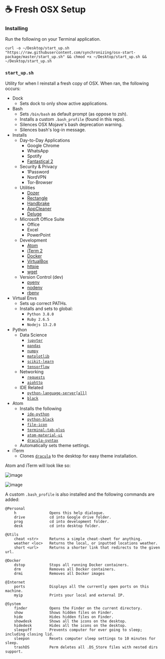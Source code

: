 # ☕️ Fresh OSX Setup

### Installing

Run the following on your Terminal application.

```
curl -o ~/Desktop/start_up.sh "https://raw.githubusercontent.com/synchronizing/osx-start-package/master/start_up.sh" && chmod +x ~/Desktop/start_up.sh && ~/Desktop/start_up.sh
```

### `start_up.sh`

Utility for when I reinstall a fresh copy of OSX. When ran, the following occurs:

* Dock
  * Sets dock to only show active applications.
* Bash
  * Sets `/bin/bash` as default prompt (as oppose to zsh).
  * Installs a custom `.bash_profile` (found in this repo).
  * Silences OSX Mojave's bash deprecation warning.
  * Silences bash's log-in message.
* Installs
  * Day-to-Day Applications
    * Google Chrome
    * WhatsApp
    * Spotify
    * [Fantastical 2](https://flexibits.com/fantastical)
  * Security & Privacy
    * 1Password
    * NordVPN
    * Tor-Browser
  * Utilities
    * [Dozer](https://dozermac.com/)
    * [Rectangle](https://rectangleapp.com/)
    * [Handbrake](https://handbrake.fr/)
    * [AppCleaner](https://freemacsoft.net/appcleaner/)
    * [Deluge](https://deluge-torrent.org/)
  * Microsoft Office Suite
    * Office
    * Excel
    * PowerPoint
  * Development
    * [Atom](https://atom.io/)
    * [iTerm 2](https://iterm2.com/)
    * [Docker](https://www.docker.com/)
    * [VirtualBox](https://www.virtualbox.org/)
    * [httpie](https://httpie.org/)
    * [wget](https://www.gnu.org/software/wget/)
  * Version Control (dev)
    * [pyenv](https://github.com/pyenv/pyenv)
    * [nodenv](https://github.com/nodenv/nodenv)
    * [rbenv](https://github.com/rbenv/rbenv)
* Virtual Envs
  * Sets up correct PATHs.
  * Installs and sets to global:
    * `Python 3.8.0`
    * `Ruby 2.6.5`
    * `Nodejs 13.2.0`
* Python
  * Data Science
    * [`jupyter`](https://jupyter.org/)
    * [`pandas`](https://pandas.pydata.org/)
    * [`numpy`](https://numpy.org/)
    * [`matplotlib`](https://matplotlib.org/)
    * [`scikit-learn`](https://scikit-learn.org/stable/)
    * [`tensorflow`](https://www.tensorflow.org/)
  * Networking
    * [`requests`](https://requests.readthedocs.io/en/master/)
    * [`aiohttp`](https://aiohttp.readthedocs.io/en/stable/)
  * IDE Related
    * [`python-language-server[all]`](https://github.com/palantir/python-language-server)
    * [`black`](https://github.com/psf/black)
* Atom
  * Installs the following
    * [`ide-python`](https://atom.io/packages/ide-python)
    * [`python-black`](https://atom.io/packages/python-black)
    * [`file-icon`](https://atom.io/packages/file-icons)
    * [`terminal-tab-plus`](https://atom.io/packages/terminal-tab-plus)
    * [`atom-material-ui`](https://atom.io/themes/atom-material-ui)
    * [`dracula-syntax`](https://atom.io/themes/dracula-syntax)
  * Automatically sets theme settings.
* iTerm
  * Clones [`dracula`](https://draculatheme.com/iterm/) to the desktop for easy theme installation.

Atom and iTerm will look like so:

![image](https://github.com/synchronizing/osx-start-package/blob/master/images/atom.png)

![image](https://github.com/synchronizing/osx-start-package/blob/master/images/bash_profile.png)

A custom `.bash_profile` is also installed and the following commands are added:

```
@Personal
    h               Opens this help dialogue.
    drive           cd into Google drive folder.
    prog            cd into development folder.
    desk            cd into desktop folder.

@Utils
    cheat <str>     Returns a simple cheat-sheet for anything.
    weather <loc>   Returns the local, or inputted locations weather.
    short <url>     Returns a shorter link that redirects to the given url.

@Docker
    dstop           Stops all running Docker containers.
    drm             Removes all Docker containers.
    drmi            Removes all Docker images

@Internet
    ports           Displays all the currently open ports on this machine.
    myip            Prints your local and external IP.

@System
    finder          Opens the Finder on the current directory.
    show            Shows hidden files on Finder.
    hide            Hides hidden files on Finder.
    showdesk        Shows all the icons on the desktop.
    hidedesk        Hides all the icons on the desktop.
    sleepoff        Prevents computer for ever going to sleep; including closing lid.
    sleepon         Resets computer sleep settings to 10 minutes for sleep.
    trashDS         Perm deletes all .DS_Store files with nested dirs support.
```
